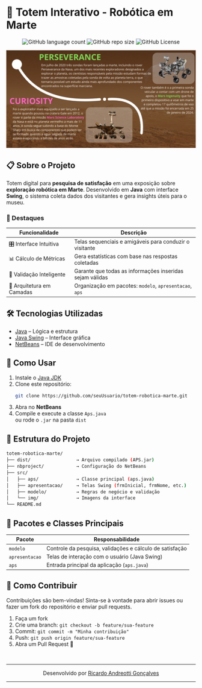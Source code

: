 # 🤖 Totem Interativo - Robótica em Marte
<p align="center">
  <img alt="GitHub language count" src="https://img.shields.io/github/languages/count/devAndreotti/APS-03?color=FFF&labelColor=764f2e&style=flat-square">
  <img alt="GitHub repo size" src="https://img.shields.io/github/repo-size/devAndreotti/APS-03?color=FFF&labelColor=764f2e&style=flat-square">
  <img alt="GitHub License" src="https://img.shields.io/github/license/devAndreotti/APS-03?color=FFF&labelColor=764f2e&style=flat-square">
</p>

<div align="center">
  <img src="./src/img/project/project-03.png" alt="Diagrama do Sistema" width="700">
</div>

## 📋 Sobre o Projeto
Totem digital para **pesquisa de satisfação** em uma exposição sobre **exploração robótica em Marte**. Desenvolvido em **Java** com interface **Swing**, o sistema coleta dados dos visitantes e gera insights úteis para o museu.

### 🌟 Destaques
| Funcionalidade               | Descrição                                                                 |
|-----------------------------|---------------------------------------------------------------------------|
| 🎛️ Interface Intuitiva     | Telas sequenciais e amigáveis para conduzir o visitante                   |
| 📊 Cálculo de Métricas      | Gera estatísticas com base nas respostas coletadas                        |
| 🧠 Validação Inteligente    | Garante que todas as informações inseridas sejam válidas                  |
| 🧱 Arquitetura em Camadas   | Organização em pacotes: `modelo`, `apresentacao`, `aps`                   |

## 🛠️ Tecnologias Utilizadas
- [Java](https://www.oracle.com/br/java/) – Lógica e estrutura
- [Java Swing](https://docs.oracle.com/javase/tutorial/uiswing/) – Interface gráfica
- [NetBeans](https://netbeans.apache.org/) – IDE de desenvolvimento

## 🚀 Como Usar
1. Instale o [Java JDK](https://www.oracle.com/java/technologies/javase-downloads.html)  
2. Clone este repositório:
   ```bash
   git clone https://github.com/seuUsuario/totem-robotica-marte.git
   ```
3. Abra no **NetBeans**
4. Compile e execute a classe `Aps.java`  
   ou rode o `.jar` na pasta `dist`

## 📂 Estrutura do Projeto
```bash
totem-robotica-marte/
├── dist/                 → Arquivo compilado (APS.jar)
├── nbproject/            → Configuração do NetBeans
├── src/
│   ├── aps/              → Classe principal (aps.java)
│   ├── apresentacao/     → Telas Swing (frmInicial, frmNome, etc.)
│   ├── modelo/           → Regras de negócio e validação
│   └── img/              → Imagens da interface
└── README.md
```

## 🧩 Pacotes e Classes Principais
| Pacote        | Responsabilidade                                              |
|---------------|---------------------------------------------------------------|
| `modelo`      | Controle da pesquisa, validações e cálculo de satisfação      |
| `apresentacao`| Telas de interação com o usuário (Java Swing)                 |
| `aps`         | Entrada principal da aplicação (`aps.java`)                   |

## 💪 Como Contribuir
Contribuições são bem-vindas! Sinta-se à vontade para abrir issues ou fazer um fork do repositório e enviar pull requests.
1. Faça um fork  
2. Crie uma branch: `git checkout -b feature/sua-feature`  
3. Commit: `git commit -m "Minha contribuição"`  
4. Push: `git push origin feature/sua-feature`  
5. Abra um Pull Request 🚀

<br>

---
<p align="center"> Desenvolvido por <a href="https://github.com/devAndreotti">Ricardo Andreotti Gonçalves</a> </p>

---
